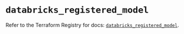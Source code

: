 # `databricks_registered_model`

Refer to the Terraform Registry for docs: [`databricks_registered_model`](https://registry.terraform.io/providers/databricks/databricks/1.77.0/docs/resources/registered_model).
